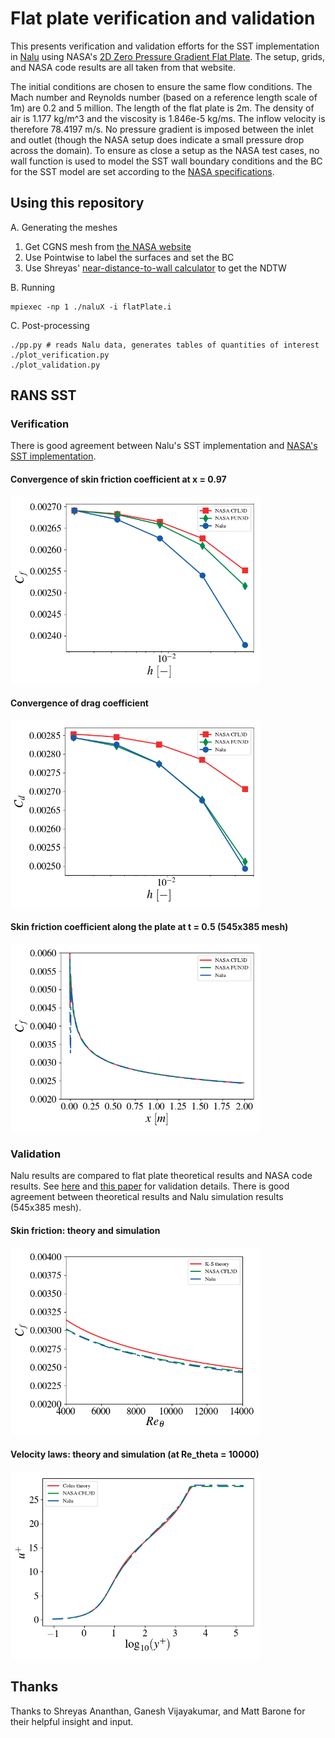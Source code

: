 
# Flat plate verification and validation

This presents verification and validation efforts for the SST
implementation in [Nalu](https://github.com/NaluCFD/Nalu) using
NASA's
[2D Zero Pressure Gradient Flat Plate](https://turbmodels.larc.nasa.gov/flatplate.html). The
setup, grids, and NASA code results are all taken from that website.

The initial conditions are chosen to ensure the same flow
conditions. The Mach number and Reynolds number (based on a reference
length scale of 1m) are 0.2 and 5 million. The length of the flat
plate is 2m. The density of air is 1.177 kg/m^3 and the viscosity is
1.846e-5 kg/ms. The inflow velocity is therefore 78.4197 m/s. No
pressure gradient is imposed between the inlet and outlet (though the
NASA setup does indicate a small pressure drop across the domain). To
ensure as close a setup as the NASA test cases, no wall function is
used to model the SST wall boundary conditions and the BC for the SST
model are set according to
the
[NASA specifications](https://turbmodels.larc.nasa.gov/flatplate_sst.html).

## Using this repository
A.  Generating the meshes

1. Get CGNS mesh from [the NASA website](https://turbmodels.larc.nasa.gov/flatplate_grids.html)
2. Use Pointwise to label the surfaces and set the BC
3. Use Shreyas' [near-distance-to-wall calculator](https://github.com/NaluCFD/NaluWindUtils) to get the NDTW

B. Running

```
mpiexec -np 1 ./naluX -i flatPlate.i
```

C. Post-processing
```
./pp.py # reads Nalu data, generates tables of quantities of interest
./plot_verification.py
./plot_validation.py
```

## RANS SST 

### Verification

There is good agreement between Nalu's SST implementation
and
[NASA's SST implementation](https://turbmodels.larc.nasa.gov/flatplate_sst.html).

#### Convergence of skin friction coefficient at x = 0.97
<img src="./cf.png" alt="Cf" width="400">

#### Convergence of drag coefficient
<img src="./cd.png" alt="Cd" width="400">

#### Skin friction coefficient along the plate at t = 0.5 (545x385 mesh)
<img src="./wall_cf.png" alt="wall_Cf" width="400">

### Validation
Nalu results are compared to flat plate theoretical results and NASA
code
results. See
[here](https://turbmodels.larc.nasa.gov/flatplate_val.html)
and
[this paper](https://turbmodels.larc.nasa.gov/NAS_Technical_Report_NAS-2016-01.pdf) for
validation details. There is good agreement between theoretical
results and Nalu simulation results (545x385 mesh).

#### Skin friction: theory and simulation
<img src="./retheta_cf.png" alt="retheta_cf" width="400">

#### Velocity laws: theory and simulation (at Re_theta = 10000)
<img src="./yp_up.png" alt="yp_up" width="400">


## Thanks
Thanks to Shreyas Ananthan, Ganesh Vijayakumar, and Matt Barone for
their helpful insight and input.

